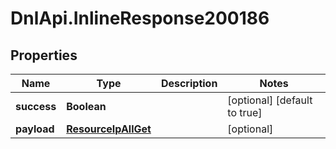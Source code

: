 # DnlApi.InlineResponse200186

## Properties
Name | Type | Description | Notes
------------ | ------------- | ------------- | -------------
**success** | **Boolean** |  | [optional] [default to true]
**payload** | [**ResourceIpAllGet**](ResourceIpAllGet.md) |  | [optional] 


